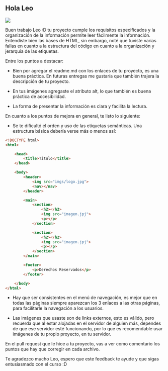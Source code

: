 ## Hola Leo
![](https://http2.mlstatic.com/D_NQ_NP_2X_937616-MLM52691732664_122022-F.webp)

Buen trabajo Leo :D tu proyecto cumple los requisitos especificados y la organización de la información permite leer fácilmente la información. Entendiste bien las bases de HTML, sin embargo, noté que tuviste varias fallas en cuanto a la estructura del código en cuanto a la organización y jerarquía de las etiquetas. 

Entre los puntos a destacar:

- Bien por agregar el readme.md con los enlaces de tu proyecto, es una buena práctica. En futuras entregas me gustaría que también trajera la descripción de tu proyecto.

- En tus imágenes agregaste el atributo alt, lo que también es buena práctica de accesibilidad.

- La forma de presentar la información es clara y facilita la lectura.

En cuanto a los puntos de mejora en general, te listo lo siguiente:

- Se te dificultó el orden y uso de las etiquetas semánticas. Una estructura básica debería verse más o menos así:

```html
<!DOCTYPE html>
<html>

    <head>
        <title>Título</title>
    </head>

    <body>
        <header>
            <img src="imgs/logo.jpg">
            <nav></nav>
        </header>

        <main>
            <section>
                <h2></h2>
                <img src="imagen.jpj">
                <p></p>
            </section>

            <section>
                <h2></h2>
                <img src="imagen.jpj">
                <p></p>
            </section>
        </main>

        <footer>
            <p>Derechos Reservados</p>
        </footer>

    </body>
</html>
```

- Hay que ser consistentes en el menú de navegación, es mejor que en todas las páginas siempre aparezcan los 3 enlaces a las otras páginas, para facilitarle la navegación a los usuarios.

- Las imágenes que usaste son de links externos, esto es válido, pero recuerda que al estar alojadas en el servidor de alguien más, dependes de que ese servidor esté funcionando, por lo que es recomendable usar imágenes de tu propio proyecto, en tu servidor.

En el pull request que le hice a tu proyecto, vas a ver como comentario los puntos que hay que corregir en cada archivo.

Te agradezco mucho Leo, espero que este feedback te ayude y que sigas entusiasmado con el curso :D